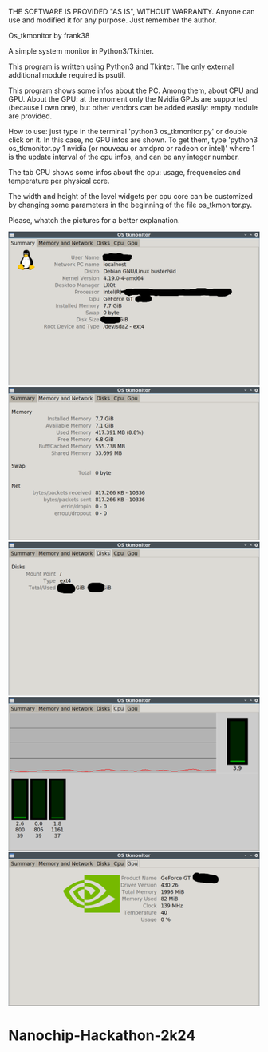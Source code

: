 THE SOFTWARE IS PROVIDED "AS IS", WITHOUT WARRANTY. Anyone can use and modified it for any purpose. Just remember the author.

Os_tkmonitor
by frank38

A simple system monitor in Python3/Tkinter.

This program is written using Python3 and Tkinter. The only external additional module required is psutil.

This program shows some infos about the PC. Among them, about CPU and GPU. About the GPU: at the moment only the Nvidia GPUs are supported (because I own one), but other vendors can be added easily: empty module are provided.

How to use: just type in the terminal 'python3 os_tkmonitor.py' or double click on it.
In this case, no GPU infos are shown. To get them, type 'python3 os_tkmonitor.py 1 nvidia (or nouveau or amdpro or radeon or intel)' where 1 is the update interval of the cpu infos, and can be any integer number.

The tab CPU shows some infos about the cpu: usage, frequencies and temperature per physical core.

The width and height of the level widgets per cpu core can be customized by changing some parameters in the beginning of the file os_tkmonitor.py.

Please, whatch the pictures for a better explanation.

![My image](https://github.com/frank038/os_tkmonitor/blob/master/tab1a.png)
![My image](https://github.com/frank038/os_tkmonitor/blob/master/tab2.png)
![My image](https://github.com/frank038/os_tkmonitor/blob/master/tab3a.png)
![My image](https://github.com/frank038/os_tkmonitor/blob/master/tab4a.png)
![My image](https://github.com/frank038/os_tkmonitor/blob/master/tab5a.png)
# Nanochip-Hackathon-2k24
